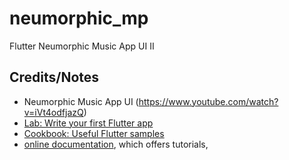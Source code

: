 # neumorphic_mp

Flutter Neumorphic Music App UI II

## Credits/Notes
- Neumorphic Music App UI (https://www.youtube.com/watch?v=iVt4odfjazQ)
- [Lab: Write your first Flutter app](https://flutter.dev/docs/get-started/codelab)
- [Cookbook: Useful Flutter samples](https://flutter.dev/docs/cookbook)
- [online documentation](https://flutter.dev/docs), which offers tutorials,

